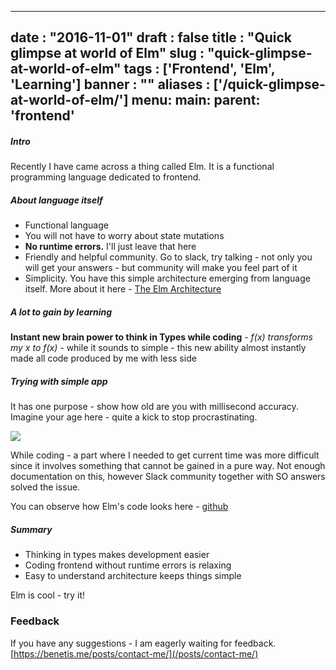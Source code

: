 
---
date : "2016-11-01"
draft : false
title : "Quick glimpse at world of Elm"
slug : "quick-glimpse-at-world-of-elm"
tags : ['Frontend', 'Elm', 'Learning']
banner : ""
aliases : ['/quick-glimpse-at-world-of-elm/']
menu:
    main:
        parent: 'frontend'
---

##### Intro
Recently I have came across a thing called Elm. It is a functional programming language dedicated to frontend.

##### About language itself
* Functional language
* You will not have to worry about state mutations
* **No runtime errors.** I'll just leave that here
* Friendly and helpful community. Go to slack, try talking - not only you will get your answers - but community will make you feel part of it
* Simplicity. You have this simple architecture emerging from language itself. More about it here - [The Elm Architecture](https://guide.elm-lang.org/architecture/)

##### A lot to gain by learning

**Instant new brain power to think in Types while coding** -
_f(x) transforms my x to f(x)_ - while it sounds to simple - this new ability almost instantly made all code produced by me with less side


##### Trying with simple app

It has one purpose - show how old are you with millisecond accuracy. Imagine your age here - quite a kick to stop procrastinating.

![](/images/2017/02/giphy--6-.gif)

While coding - a part where I needed to get current time was more difficult since it involves something that cannot be gained in a pure way. Not enough documentation on this, however Slack community together with SO answers solved the issue.

You can observe how Elm's code looks here - [github](https://github.com/benetis/elm-birthday/blob/master/Main.elm)

##### Summary

* Thinking in types makes development easier
* Coding frontend without runtime errors is relaxing
* Easy to understand architecture keeps things simple

Elm is cool - try it!

### Feedback

If you have any suggestions - I am eagerly waiting for feedback. [https://benetis.me/posts/contact-me/](/posts/contact-me/)
